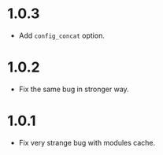 # 1.0.3

-   Add `config_concat` option.

# 1.0.2

-   Fix the same bug in stronger way.

# 1.0.1

-   Fix very strange bug with modules cache.
